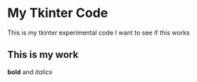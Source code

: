 # My Tkinter Code
This is my tkinter experimental code
I want to see if this works

## This is my work
**bold** and *italics*

